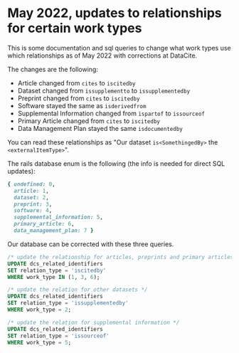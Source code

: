 # May 2022, updates to relationships for certain work types

This is some documentation and sql queries to change what work types use which relationships as of May 2022
with corrections at DataCite.

The changes are the following:

- Article changed from `cites` to `iscitedby`
- Dataset changed from `issupplementto` to `issupplementedby`
- Preprint changed from `cites` to `iscitedby`
- Software stayed the same as `isderivedfrom`
- Supplemental Information changed from `ispartof` to `issourceof`
- Primary Article changed from `cites` to `iscitedby`
- Data Management Plan stayed the same `isdocumentedby`

You can read these relationships as "Our dataset `is<SomethingedBy>` the `<externalItemType>`".

The rails database enum is the following (the info is needed for direct SQL updates):

```ruby
{ undefined: 0,
  article: 1,
  dataset: 2,
  preprint: 3,
  software: 4,
  supplemental_information: 5,
  primary_article: 6,
  data_management_plan: 7 }
```

Our database can be corrected with these three queries.

```sql
/* update the relationship for articles, preprints and primary articles */
UPDATE dcs_related_identifiers
SET relation_type = 'iscitedby'
WHERE work_type IN (1, 3, 6);
```

```sql
/* update the relation for other datasets */
UPDATE dcs_related_identifiers
SET relation_type = 'issupplementedby'
WHERE work_type = 2;
```

```sql
/* update the relation for supplemental information */
UPDATE dcs_related_identifiers
SET relation_type = 'issourceof'
WHERE work_type = 5;
```
